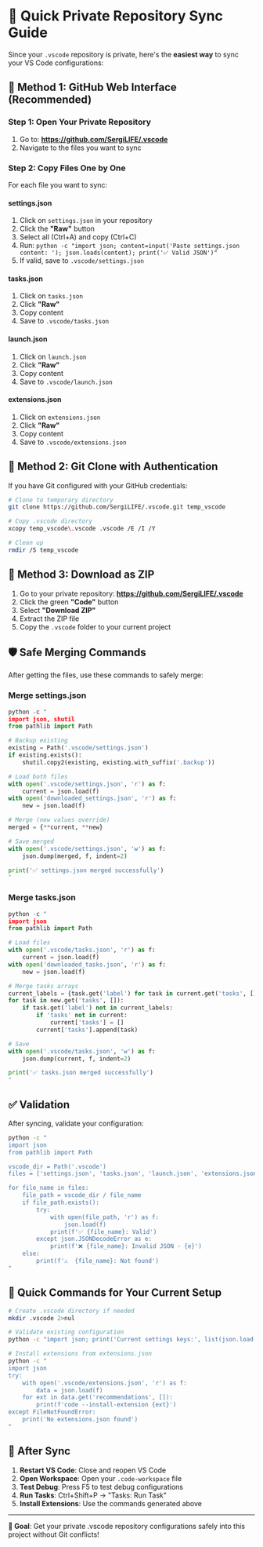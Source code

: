 # 🔐 Quick Private Repository Sync Guide

Since your `.vscode` repository is private, here's the **easiest way** to sync your VS Code configurations:

## 🚀 **Method 1: GitHub Web Interface (Recommended)**

### Step 1: Open Your Private Repository
1. Go to: **https://github.com/SergiLIFE/.vscode**
2. Navigate to the files you want to sync

### Step 2: Copy Files One by One
For each file you want to sync:

#### **settings.json**
1. Click on `settings.json` in your repository
2. Click the **"Raw"** button 
3. Select all (Ctrl+A) and copy (Ctrl+C)
4. Run: `python -c "import json; content=input('Paste settings.json content: '); json.loads(content); print('✅ Valid JSON')"`
5. If valid, save to `.vscode/settings.json`

#### **tasks.json**
1. Click on `tasks.json`
2. Click **"Raw"**
3. Copy content
4. Save to `.vscode/tasks.json`

#### **launch.json**
1. Click on `launch.json`
2. Click **"Raw"**
3. Copy content  
4. Save to `.vscode/launch.json`

#### **extensions.json**
1. Click on `extensions.json`
2. Click **"Raw"**
3. Copy content
4. Save to `.vscode/extensions.json`

## 🚀 **Method 2: Git Clone with Authentication**

If you have Git configured with your GitHub credentials:

```bash
# Clone to temporary directory
git clone https://github.com/SergiLIFE/.vscode.git temp_vscode

# Copy .vscode directory
xcopy temp_vscode\.vscode .vscode /E /I /Y

# Clean up
rmdir /S temp_vscode
```

## 🚀 **Method 3: Download as ZIP**

1. Go to your private repository: **https://github.com/SergiLIFE/.vscode**
2. Click the green **"Code"** button
3. Select **"Download ZIP"**
4. Extract the ZIP file
5. Copy the `.vscode` folder to your current project

## 🛡️ **Safe Merging Commands**

After getting the files, use these commands to safely merge:

### Merge settings.json
```python
python -c "
import json, shutil
from pathlib import Path

# Backup existing
existing = Path('.vscode/settings.json')
if existing.exists():
    shutil.copy2(existing, existing.with_suffix('.backup'))

# Load both files
with open('.vscode/settings.json', 'r') as f:
    current = json.load(f)
with open('downloaded_settings.json', 'r') as f:
    new = json.load(f)

# Merge (new values override)
merged = {**current, **new}

# Save merged
with open('.vscode/settings.json', 'w') as f:
    json.dump(merged, f, indent=2)

print('✅ settings.json merged successfully')
"
```

### Merge tasks.json
```python
python -c "
import json
from pathlib import Path

# Load files
with open('.vscode/tasks.json', 'r') as f:
    current = json.load(f)
with open('downloaded_tasks.json', 'r') as f:
    new = json.load(f)

# Merge tasks arrays
current_labels = {task.get('label') for task in current.get('tasks', [])}
for task in new.get('tasks', []):
    if task.get('label') not in current_labels:
        if 'tasks' not in current:
            current['tasks'] = []
        current['tasks'].append(task)

# Save
with open('.vscode/tasks.json', 'w') as f:
    json.dump(current, f, indent=2)

print('✅ tasks.json merged successfully')
"
```

## ✅ **Validation**

After syncing, validate your configuration:

```bash
python -c "
import json
from pathlib import Path

vscode_dir = Path('.vscode')
files = ['settings.json', 'tasks.json', 'launch.json', 'extensions.json']

for file_name in files:
    file_path = vscode_dir / file_name
    if file_path.exists():
        try:
            with open(file_path, 'r') as f:
                json.load(f)
            print(f'✅ {file_name}: Valid')
        except json.JSONDecodeError as e:
            print(f'❌ {file_name}: Invalid JSON - {e}')
    else:
        print(f'⚠️  {file_name}: Not found')
"
```

## 🎯 **Quick Commands for Your Current Setup**

```bash
# Create .vscode directory if needed
mkdir .vscode 2>nul

# Validate existing configuration
python -c "import json; print('Current settings keys:', list(json.load(open('.vscode/settings.json')).keys()))"

# Install extensions from extensions.json
python -c "
import json
try:
    with open('.vscode/extensions.json', 'r') as f:
        data = json.load(f)
    for ext in data.get('recommendations', []):
        print(f'code --install-extension {ext}')
except FileNotFoundError:
    print('No extensions.json found')
"
```

## 🎉 **After Sync**

1. **Restart VS Code**: Close and reopen VS Code
2. **Open Workspace**: Open your `.code-workspace` file
3. **Test Debug**: Press F5 to test debug configurations
4. **Run Tasks**: Ctrl+Shift+P → "Tasks: Run Task"
5. **Install Extensions**: Use the commands generated above

---

**🎯 Goal**: Get your private .vscode repository configurations safely into this project without Git conflicts!
